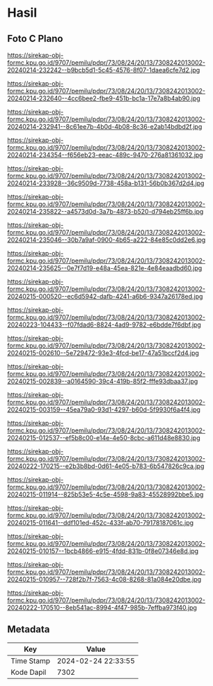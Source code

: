 # Hasil

## Foto C Plano

https://sirekap-obj-formc.kpu.go.id/9707/pemilu/pdpr/73/08/24/20/13/7308242013002-20240214-232242--b9bcb5d1-5c45-4576-8f07-1daea6cfe7d2.jpg

https://sirekap-obj-formc.kpu.go.id/9707/pemilu/pdpr/73/08/24/20/13/7308242013002-20240214-232640--4cc6bee2-fbe9-451b-bc1a-17e7a8b4ab90.jpg

https://sirekap-obj-formc.kpu.go.id/9707/pemilu/pdpr/73/08/24/20/13/7308242013002-20240214-232941--8c61ee7b-4b0d-4b08-8c36-e2ab14bdbd2f.jpg

https://sirekap-obj-formc.kpu.go.id/9707/pemilu/pdpr/73/08/24/20/13/7308242013002-20240214-234354--f656eb23-eeac-489c-9470-276a81361032.jpg

https://sirekap-obj-formc.kpu.go.id/9707/pemilu/pdpr/73/08/24/20/13/7308242013002-20240214-233928--36c9509d-7738-458a-b131-56b0b367d2d4.jpg

https://sirekap-obj-formc.kpu.go.id/9707/pemilu/pdpr/73/08/24/20/13/7308242013002-20240214-235822--a4573d0d-3a7b-4873-b520-d794eb25ff6b.jpg

https://sirekap-obj-formc.kpu.go.id/9707/pemilu/pdpr/73/08/24/20/13/7308242013002-20240214-235046--30b7a9af-0900-4b65-a222-84e85c0dd2e6.jpg

https://sirekap-obj-formc.kpu.go.id/9707/pemilu/pdpr/73/08/24/20/13/7308242013002-20240214-235625--0e7f7d19-e48a-45ea-821e-4e84eaadbd60.jpg

https://sirekap-obj-formc.kpu.go.id/9707/pemilu/pdpr/73/08/24/20/13/7308242013002-20240215-000520--ec6d5942-dafb-4241-a6b6-9347a26178ed.jpg

https://sirekap-obj-formc.kpu.go.id/9707/pemilu/pdpr/73/08/24/20/13/7308242013002-20240223-104433--f07fdad6-8824-4ad9-9782-e6bdde7f6dbf.jpg

https://sirekap-obj-formc.kpu.go.id/9707/pemilu/pdpr/73/08/24/20/13/7308242013002-20240215-002610--5e729472-93e3-4fcd-be17-47a51bccf2d4.jpg

https://sirekap-obj-formc.kpu.go.id/9707/pemilu/pdpr/73/08/24/20/13/7308242013002-20240215-002839--a0164590-39c4-419b-85f2-fffe93dbaa37.jpg

https://sirekap-obj-formc.kpu.go.id/9707/pemilu/pdpr/73/08/24/20/13/7308242013002-20240215-003159--45ea79a0-93d1-4297-b60d-5f9930f6a4f4.jpg

https://sirekap-obj-formc.kpu.go.id/9707/pemilu/pdpr/73/08/24/20/13/7308242013002-20240215-012537--ef5b8c00-e14e-4e50-8cbc-a611d48e8830.jpg

https://sirekap-obj-formc.kpu.go.id/9707/pemilu/pdpr/73/08/24/20/13/7308242013002-20240222-170215--e2b3b8bd-0d61-4e05-b783-6b547826c9ca.jpg

https://sirekap-obj-formc.kpu.go.id/9707/pemilu/pdpr/73/08/24/20/13/7308242013002-20240215-011914--825b53e5-4c5e-4598-9a83-45528992bbe5.jpg

https://sirekap-obj-formc.kpu.go.id/9707/pemilu/pdpr/73/08/24/20/13/7308242013002-20240215-011641--ddf101ed-452c-433f-ab70-79178187061c.jpg

https://sirekap-obj-formc.kpu.go.id/9707/pemilu/pdpr/73/08/24/20/13/7308242013002-20240215-010157--1bcb4866-e915-4fdd-831b-0f8e07346e8d.jpg

https://sirekap-obj-formc.kpu.go.id/9707/pemilu/pdpr/73/08/24/20/13/7308242013002-20240215-010957--728f2b7f-7563-4c08-8268-81a084e20dbe.jpg

https://sirekap-obj-formc.kpu.go.id/9707/pemilu/pdpr/73/08/24/20/13/7308242013002-20240222-170510--8eb541ac-8994-4f47-985b-7effba973f40.jpg


## Metadata

| Key        | Value               |
| ---------- | ------------------- |
| Time Stamp | 2024-02-24 22:33:55 |
| Kode Dapil | 7302                |



